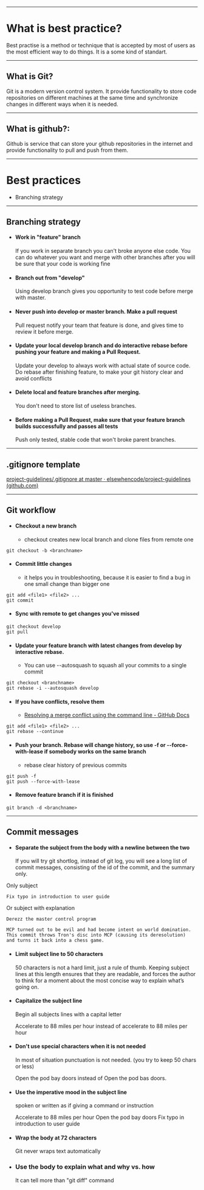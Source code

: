 ***
# What is best practice?

Best practise is a method or technique that is accepted by most of users as the most efficient way to do things. It is a some kind of standart. 

***
## What is Git?

Git is a modern version control system. It provide functionality to store code repositories on different machines at the same time and synchronize changes in different ways when it is needed.

***
## What is github?:

Github is service that can store your github repositories in the internet and provide functionality to pull and push from them.

---

# Best practices

- Branching strategy

***
## Branching strategy

- #### Work in "feature" branch 
	 If you work in separate branch you can't broke anyone else code.
	 You can do whatever you want and merge with other branches after you will be sure that your code is working fine

- #### Branch out from "develop"
	 Using develop branch gives you opportunity to test code before merge with master.

- #### Never push into develop or master branch. Make a pull request
	 Pull request notify your team that feature is done, and gives time to review it before merge.

- #### Update your local develop branch and do interactive rebase before pushing your feature and making a Pull Request.
	 Update your develop to always work with actual state of source code.
	 Do rebase after finishing feature, to make your git history clear and avoid conflicts

- #### Delete local and feature branches after merging.
	 You don't need to store list of useless branches.

- #### Before making a Pull Request, make sure that your feature branch builds successfully and passes all tests
	 Push only tested, stable code that won't broke parent branches.

 ***

## .gitignore template
[project-guidelines/.gitignore at master · elsewhencode/project-guidelines (github.com)](https://github.com/elsewhencode/project-guidelines/blob/master/.gitignore)
 
***
## Git workflow

- #### Checkout a new branch
	- checkout creates new local branch and clone files from remote one
```
git checkout -b <branchname>
```

- #### Commit little changes
	- it helps you in troubleshooting, because it is easier to find a bug in one small change than bigger one
```
git add <file1> <file2> ...
git commit
```

- #### Sync with remote to get changes you've missed
```
git checkout develop
git pull
```

- #### Update your feature branch with latest changes from develop by interactive rebase.
	- You can use --autosquash to squash all your commits to a single commit
```
git checkout <branchname>
git rebase -i --autosquash develop
```

- #### If you have conflicts, resolve them 
	- [Resolving a merge conflict using the command line - GitHub Docs](https://docs.github.com/en/pull-requests/collaborating-with-pull-requests/addressing-merge-conflicts/resolving-a-merge-conflict-using-the-command-line)
```
git add <file1> <file2> ...
git rebase --continue
```

- #### Push your branch. Rebase will change history, so use -f  or --force-with-lease if somebody works on the same branch
	- rebase clear history of previous commits
```
git push -f
git push --force-with-lease
```

- #### Remove feature branch if it is finished
```
git branch -d <branchname>
```

***
## Commit messages

- #### Separate the subject from the body with a newline between the two
	 If you will try git shortlog, instead of git log, you will see a long list of commit messages, consisting of the id of the commit, and the summary only.

Only subject
```
Fix typo in introduction to user guide
```
Or subject with explanation
```
Derezz the master control program

MCP turned out to be evil and had become intent on world domination.
This commit throws Tron's disc into MCP (causing its deresolution)
and turns it back into a chess game.
```

- #### Limit subject line to 50 characters 
	 50 characters is not a hard limit, just a rule of thumb. Keeping subject lines at this length ensures that they are readable, and forces the author to think for a moment about the most concise way to explain what’s going on.

- #### Capitalize the subject line
	 Begin all subjects lines with a capital letter

	 Accelerate to 88 miles per hour
		 instead of 
	 accelerate to 88 miles per hour

- #### Don't use special characters when it is not needed
	 In most of situation punctuation is not needed. (you try to keep 50 chars or less)

	 Open the pod bay doors
		instead of
	 Open the pod bas doors.

- #### Use the imperative mood in the subject line
	 spoken or written as if giving a command or instruction

	 Accelerate to 88 miles per hour
	 Open the pod bay doors
	 Fix typo in introduction to user guide

- #### Wrap the body at 72 characters
	 Git never wraps text automatically 

- ### Use the body to explain what and why vs. how 
	 It can tell more than "git diff" command